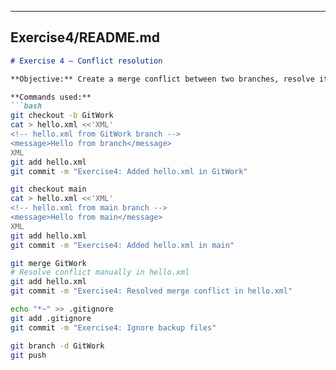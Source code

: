 
---

## **Exercise4/README.md**
```md
# Exercise 4 — Conflict resolution

**Objective:** Create a merge conflict between two branches, resolve it, and push the resolved changes.

**Commands used:**
```bash
git checkout -b GitWork
cat > hello.xml <<'XML'
<!-- hello.xml from GitWork branch -->
<message>Hello from branch</message>
XML
git add hello.xml
git commit -m "Exercise4: Added hello.xml in GitWork"

git checkout main
cat > hello.xml <<'XML'
<!-- hello.xml from main branch -->
<message>Hello from main</message>
XML
git add hello.xml
git commit -m "Exercise4: Added hello.xml in main"

git merge GitWork
# Resolve conflict manually in hello.xml
git add hello.xml
git commit -m "Exercise4: Resolved merge conflict in hello.xml"

echo "*~" >> .gitignore
git add .gitignore
git commit -m "Exercise4: Ignore backup files"

git branch -d GitWork
git push
